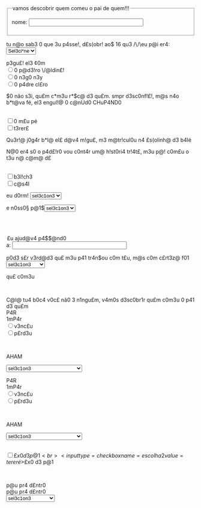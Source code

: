 <html>
<head><title>S3x* d3 p@!</title></head>
<body>
<form  action=""method=POST>
<fieldset>
<legend>vamos descobrir quem comeu o pai de quem!!!</legend>

<label for=nome>nome:</label>
<input type=text size=35 maxlength=100 name=nome>
</fieldset>

<p>tu n@o sab3 0 que 3u p4sse!, d£s(obr! ao$ 16 qu3 /\/\eu p@i er4:<select name=estado>
        <option value=0>Sel3ci*ne
        <option value=g>g4y
        <option value=l>lgbtqi+
        <option value=h>h3t£ro
        </select>

<br>

<p><label for=sexo>p3gu£! el3 ¢0m </label>
<br>
<input type=radio name=sexo value=padeiro>0 p@d3!ro \/@ldin£!
<br>
<input type=radio name=sexo value=nego >0 n3g0 n3y
<br>
<input type=radio name=sexo value=padre>0 p4dre cl£ro

<br>

<p>$0 não s3i, qu£m c*m3u r*$c@ d3 qu£m. smpr d3sc0nf!£!, m@s n4o b*t@va fé, el3 engul!@ 0 c@nUd0 CHuP4ND0
        
<br><input type=checkbox name="escolha1" value=pe>0 m£u pé
<br><input type=checkbox name=escolha2 value=tereré>t3rer£

<p>Qu3r!@ j0g4r b*l@ el£ d@v4 m!gu£, m3 m@tr!cul0u n4 £s(olinh@ d3 b4lé
<p>N@0 er4 s0 o p4d£!r0 vou c0nt4r um@ h!st0ri4 tr!4t£, m3u p@! c0m£u o t3u n@ c@m@ d£

<br><input type=checkbox name="escolhaa" value=beliche>b3l!ch3
<br><input type=checkbox name=escolhab value=casal>c@s4l

<p>eu d0rm! <select name=estado>
                <option value=s>sel3c1on3
                <option value=l>d0 l@d0
                <option value=b>£m b4!x0
                <option value=h>£m c@sa
                <option value=c>£m c1m@
                </select>

<br>


<p>e n0ss0§ p@1$<select name=estado>
                <option value=s>sel3c1on3
                <option value=l>d0 l@d0
                <option value=b>£m b4!x0
                <option value=h>£m c@sa
                <option value=c>£m c1m@
                </select>
        
<br><br>

<legend>£u ajud@v4 p4$$@nd0</legend>
<label for=nome>a:</label>
<input type=text size=35 maxlength=100 name=nome>
                   
<br>

<p>p0d3 s£r v3rd@d3 qu£ m3u p41 tr4n$ou c0m t£u, m@s c0m c£rt3z@ f01<select name=estado>
                <option value=s>sel3c1on3
                <option value=l>0 s£u p@1
                <option value=b>0 m3u p@1
                <option value=h>0 n0$$0 p@1
                </select><p>qu£ c0m3u</p>
                
<br>

<p><label for=sexo>C@l@ tu4 b0c4 v0c£ nã0 3 n1ngu£m, v4m0s d3sc0br1r qu£m c0m3u 0 p41 d3 qu£m <br> P4R <br>1mP4r</label>
        <br>
        <input type=radio name=sexo value=padeiro>v3nc£u
        <br>
        <input type=radio name=sexo value=nego >p£rd3u

<br><p>AHAM</p>

<p><select name=estado>
                <option value=s>sel3c1on3
                <option value=l>F01 0 M£U P@1 QU£ C0M3U
                <option value=b>01 0 $£U P@1 QU£ C0M3U
                </select>

<br>

<p><label for=sexo>P4R <br>1mP4r</label>
        <br>
        <input type=radio name=sexo value=venceu>v3nc£u
        <br>
        <input type=radio name=sexo value=perdeu >p£rd3u

<br><p>AHAM</p>

<p><select name=estado>
                <option value=s>sel3c1on3
                <option value=m>F01 0 M£U P@1 QU£ C0M3U
                <option value=s>01 0 $£U P@1 QU£ C0M3U
                </select>

<br>

<br><input type=checkbox name="escolha1" value=pe>$£x0 d3 p@1
<br><input type=checkbox name=escolha2 value=tereré>$£x0 d3 p@1

<br>

<p>p@u pr4 d£ntr0<br>p@u pr4 d£ntr0<br><select name=estado>
                <option value=s>sel3c1on3
                <option value=b>n£nhum b£b£ s41
                <option value=l>mu1t0s b£b£$ s4i
                </select>
